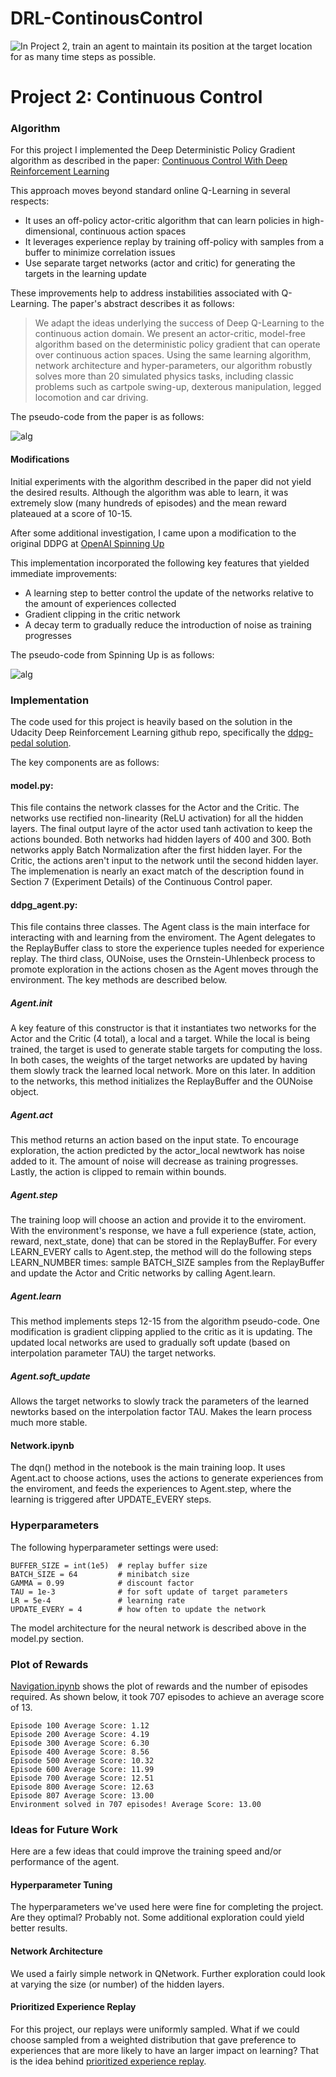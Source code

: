 # DRL-ContinousControl

[//]: # (Image References)

![In Project 2, train an agent to maintain its position at the target location for as many time steps as possible.](./reacher.gif)


# Project 2: Continuous Control

### Algorithm

For this project I implemented the Deep Deterministic Policy Gradient algorithm as described in the paper: [Continuous Control With Deep Reinforcement Learning](https://arxiv.org/abs/1509.02971)

This approach moves beyond standard online Q-Learning in several respects:
* It uses an off-policy actor-critic algorithm that can learn policies in high-dimensional, continuous action spaces
* It leverages experience replay by training off-policy with samples from a buffer to minimize correlation issues
* Use separate target networks (actor and critic) for generating the targets in the learning update

These improvements help to address instabilities associated with Q-Learning.  The paper's abstract describes it as follows:

> We adapt the ideas underlying the success of Deep Q-Learning to the continuous
> action domain. We present an actor-critic, model-free algorithm based on the deterministic 
> policy gradient that can operate over continuous action spaces. Using
> the same learning algorithm, network architecture and hyper-parameters, our algorithm robustly 
> solves more than 20 simulated physics tasks, including classic problems such as 
> cartpole swing-up, dexterous manipulation, legged locomotion and car driving.

The pseudo-code from the paper is as follows:

![alg](DDPG-Alg.png)

#### Modifications

Initial experiments with the algorithm described in the paper did not yield the desired results.  Although the algorithm was able to learn, it was extremely slow (many hundreds of episodes) and the mean reward plateaued at a score of 10-15.  

After some additional investigation, I came upon a modification to the original DDPG at [OpenAI Spinning Up](https://spinningup.openai.com/en/latest/algorithms/ddpg.html)

This implementation incorporated the following key features that yielded immediate improvements:
* A learning step to better control the update of the networks relative to the amount of experiences collected
* Gradient clipping in the critic network
* A decay term to gradually reduce the introduction of noise as training progresses

The pseudo-code from Spinning Up is as follows:

![alg](SpinningUp-Alg.png)




### Implementation

The code used for this project is heavily based on the solution in the Udacity Deep Reinforcement Learning github repo, specifically the [ddpg-pedal solution](https://github.com/udacity/deep-reinforcement-learning/tree/master/ddpg-bipedal).

The key components are as follows:

#### model.py:  
This file contains the network classes for the Actor and the Critic.  The networks use rectified non-linearity (ReLU activation) for all the hidden layers.  The final output layre of the actor used tanh activation to keep the actions bounded.  Both networks had hidden layers of 400 and 300.  Both networks apply Batch Normalization after the first hidden layer.  For the Critic, the actions aren't input to the network until the second hidden layer.  The implemenation is nearly an exact match of the description found in Section 7 (Experiment Details) of the Continuous Control paper.

#### ddpg_agent.py:
This file contains three classes.  The Agent class is the main interface for interacting with and learning from the enviroment.  The Agent delegates to the ReplayBuffer class to store the experience tuples needed for experience replay.  The third class, OUNoise, uses the Ornstein-Uhlenbeck process to promote exploration in the actions chosen as the Agent moves through the environment.  The key methods are described below.
##### Agent.__init__
A key feature of this constructor is that it instantiates two networks for the Actor and the Critic (4 total), a local and a target.  While the local is being trained, the target is used to generate stable targets for computing the loss.  In both cases, the weights of the target networks are updated by having them slowly track the learned local network.  More on this later.  In addition to the networks, this method initializes the ReplayBuffer and the OUNoise object.
##### Agent.act
This method returns an action based on the input state.  To encourage exploration, the action predicted by the actor_local newtwork has noise added to it.  The amount of noise will decrease as training progresses.  Lastly, the action is clipped to remain within bounds.
##### Agent.step
The training loop will choose an action and provide it to the enviroment.  With the environment's response, we have a full experience (state, action, reward, next_state, done) that can be stored in the ReplayBuffer.  For every LEARN_EVERY calls to Agent.step, the method will do the following steps LEARN_NUMBER times: sample BATCH_SIZE samples from the ReplayBuffer and update the Actor and Critic networks by calling Agent.learn.
##### Agent.learn
This method implements steps 12-15 from the algorithm pseudo-code.  One modification is gradient clipping applied to the critic as it is updating.  The updated local networks are used to gradually soft update (based on interpolation parameter TAU) the target networks.
##### Agent.soft_update
Allows the target networks to slowly track the parameters of the learned newtorks based on the interpolation factor TAU.  Makes the learn process much more stable.
#### Network.ipynb
The dqn() method in the notebook is the main training loop.  It uses Agent.act to choose actions, uses the actions to generate experiences from the enviroment, and feeds the experiences to Agent.step, where the learning is triggered after UPDATE_EVERY steps.
### Hyperparameters
The following hyperparameter settings were used:
```
BUFFER_SIZE = int(1e5)  # replay buffer size
BATCH_SIZE = 64         # minibatch size
GAMMA = 0.99            # discount factor
TAU = 1e-3              # for soft update of target parameters
LR = 5e-4               # learning rate 
UPDATE_EVERY = 4        # how often to update the network
```
The model architecture for the neural network is described above in the model.py section.

### Plot of Rewards
[Navigation.ipynb](https://github.com/stevenapsel/DRL-Navigation/blob/main/Navigation.ipynb) shows the plot of rewards and the number of episodes required.  As shown below, it took 707 episodes to achieve an average score of 13.
```
Episode 100	Average Score: 1.12
Episode 200	Average Score: 4.19
Episode 300	Average Score: 6.30
Episode 400	Average Score: 8.56
Episode 500	Average Score: 10.32
Episode 600	Average Score: 11.99
Episode 700	Average Score: 12.51
Episode 800	Average Score: 12.63
Episode 807	Average Score: 13.00
Environment solved in 707 episodes!	Average Score: 13.00
```

### Ideas for Future Work
Here are a few ideas that could improve the training speed and/or performance of the agent.
#### Hyperparameter Tuning
The hyperparameters we've used here were fine for completing the project.  Are they optimal?  Probably not.  Some additional exploration could yield better results.
#### Network Architecture
We used a fairly simple network in QNetwork.  Further exploration could look at varying the size (or number) of the hidden layers.
#### Prioritized Experience Replay
For this project, our replays were uniformly sampled.  What if we could choose sampled from a weighted distribution that gave preference to experiences that are more likely to have an larger impact on learning?  That is the idea behind [prioritized experience replay](https://arxiv.org/abs/1511.05952).
